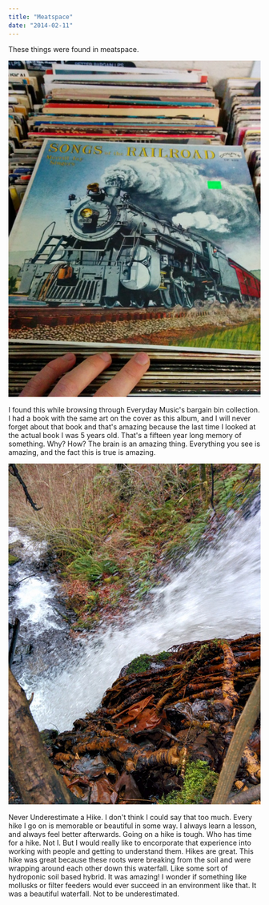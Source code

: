 ```yaml
---
title: "Meatspace"
date: "2014-02-11"
---
```


These things were found in meatspace.  

[![The Locomotive ](images/IMG_20140205_2110541-768x1024.jpg)](http://timmyreilly.com/wp-content/uploads/2014/02/IMG_20140205_2110541.jpg)

I found this while browsing through Everyday Music's bargain bin collection. I had a book with the same art on the cover as this album, and I will never forget about that book and that's amazing because the last time I looked at the actual book I was 5 years old. That's a fifteen year long memory of something. Why? How? The brain is an amazing thing. Everything you see is amazing, and the fact this is true is amazing.

[![Never underestimate a hike](images/IMG_20140103_135038-757x1024.jpg)](http://timmyreilly.com/wp-content/uploads/2014/02/IMG_20140103_135038.jpg)

Never Underestimate a Hike. I don't think I could say that too much. Every hike I go on is memorable or beautiful in some way. I always learn a lesson, and always feel better afterwards. Going on a hike is tough. Who has time for a hike. Not I. But I would really like to encorporate that experience into working with people and getting to understand them. Hikes are great. This hike was great because these roots were breaking from the soil and were wrapping around each other down this waterfall. Like some sort of hydroponic soil based hybrid. It was amazing! I wonder if something like mollusks or filter feeders would ever succeed in an environment like that. It was a beautiful waterfall. Not to be underestimated.
